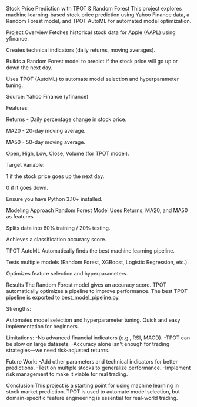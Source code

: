Stock Price Prediction with TPOT & Random Forest
This project explores machine learning-based stock price prediction using Yahoo Finance data, a Random Forest model, and TPOT AutoML for automated model optimization.

Project Overview
Fetches historical stock data for Apple (AAPL) using yfinance.

Creates technical indicators (daily returns, moving averages).

Builds a Random Forest model to predict if the stock price will go up or down the next day.

Uses TPOT (AutoML) to automate model selection and hyperparameter tuning.


Source: Yahoo Finance (yfinance)

Features:

Returns - Daily percentage change in stock price.

MA20 - 20-day moving average.

MA50 - 50-day moving average.

Open, High, Low, Close, Volume (for TPOT model).

Target Variable:

1 if the stock price goes up the next day.

0 if it goes down.

Ensure you have Python 3.10+ installed.


Modeling Approach
Random Forest Model
Uses Returns, MA20, and MA50 as features.

Splits data into 80% training / 20% testing.

Achieves a classification accuracy score.

TPOT AutoML
Automatically finds the best machine learning pipeline.

Tests multiple models (Random Forest, XGBoost, Logistic Regression, etc.).

Optimizes feature selection and hyperparameters.

Results
The Random Forest model gives an accuracy score.
TPOT automatically optimizes a pipeline to improve performance.
The best TPOT pipeline is exported to best_model_pipeline.py.

Strengths:

Automates model selection and hyperparameter tuning. Quick and easy implementation for beginners.

Limitations:
-No advanced financial indicators (e.g., RSI, MACD).
-TPOT can be slow on large datasets.
-Accuracy alone isn't enough for trading strategies—we need risk-adjusted returns.

Future Work:
-Add other parameters and technical indicators for better predictions.
-Test on multiple stocks to generalize performance.
-Implement risk management to make it viable for real trading.


Conclusion
This project is a starting point for using machine learning in stock market prediction. TPOT is used to automate model selection, but domain-specific feature engineering is essential for real-world trading.
